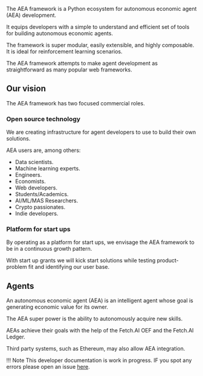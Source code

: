 The AEA framework is a Python ecosystem for autonomous economic agent (AEA) development. 

It equips developers with a simple to understand and efficient set of tools for building autonomous economic agents. 

The framework is super modular, easily extensible, and highly composable. It is ideal for reinforcement learning scenarios. 

The AEA framework attempts to make agent development as straightforward as many popular web frameworks.


## Our vision

The AEA framework has two focused commercial roles.

### Open source technology

We are creating infrastructure for agent developers to use to build their own solutions. 

AEA users are, among others:

* Data scientists.
* Machine learning experts.
* Engineers.
* Economists.
* Web developers.
* Students/Academics.
* AI/ML/MAS Researchers.
* Crypto passionates.
* Indie developers.


### Platform for start ups

By operating as a platform for start ups, we envisage the AEA framework to be in a continuous growth pattern.

With start up grants we will kick start solutions while testing product-problem fit and identifying our user base.

<!-- Both successes and failures allow us to conceive new hypotheses and hence offer opportunities. -->


## Agents

An autonomous economic agent (AEA) is an intelligent agent whose goal is generating economic value for its owner. 

The AEA super power is the ability to autonomously acquire new skills.

AEAs achieve their goals with the help of the Fetch.AI OEF and the Fetch.AI Ledger.

Third party systems, such as Ethereum, may also allow AEA integration.



!!!	Note
	This developer documentation is work in progress. IF you spot any errors please open an issue [here](https://github.com/fetchai/agents-aea).


<br />


